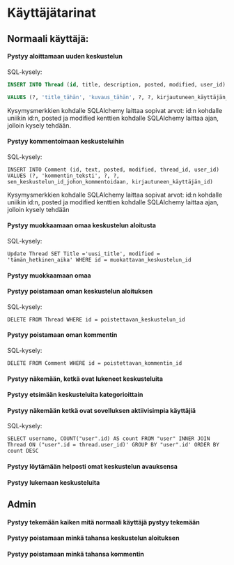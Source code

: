 # Käyttäjätarinat

## Normaali käyttäjä: 

#### Pystyy aloittamaan uuden keskustelun

SQL-kysely:

```SQL 
INSERT INTO Thread (id, title, description, posted, modified, user_id) 

VALUES (?, 'title_tähän', 'kuvaus_tähän', ?, ?, kirjautuneen_käyttäjän_id)
```

Kysymysmerkkien kohdalle SQLAlchemy laittaa sopivat arvot: id:n kohdalle uniikin id:n, posted ja modified kenttien kohdalle SQLAlchemy laittaa ajan, jolloin kysely tehdään.



#### Pystyy kommentoimaan keskusteluihin

SQL-kysely:

```INSERT INTO Comment (id, text, posted, modified, thread_id, user_id) VALUES (?, 'kommentin_teksti', ?, ?, sen_keskustelun_id_johon_kommentoidaan, kirjautuneen_käyttäjän_id)``` 

Kysymysmerkkien kohdalle SQLAlchemy laittaa sopivat arvot: id:n kohdalle uniikin id:n, posted ja modified kenttien kohdalle SQLAlchemy laittaa ajan, jolloin kysely tehdään



#### Pystyy muokkaamaan omaa keskustelun aloitusta

SQL-kysely: 

```Update Thread SET Title ='uusi_title', modified = 'tämän_hetkinen_aika' WHERE id = muokattavan_keskustelun_id```

#### Pystyy muokkaamaan omaa 

#### Pystyy poistamaan oman keskustelun aloituksen

SQL-kysely:

```DELETE FROM Thread WHERE id = poistettavan_keskustelun_id```


#### Pystyy poistamaan oman kommentin

SQL-kysely: 

```DELETE FROM Comment WHERE id = poistettavan_kommentin_id```

#### Pystyy näkemään, ketkä ovat lukeneet keskusteluita


#### Pystyy etsimään keskusteluita kategorioittain


#### Pystyy näkemään ketkä ovat sovelluksen aktiivisimpia käyttäjiä

SQL-kysely:

```SELECT username, COUNT("user".id) AS count FROM "user" INNER JOIN Thread ON ("user".id = thread.user_id)' GROUP BY "user".id' ORDER BY count DESC```

#### Pystyy löytämään helposti omat keskustelun avauksensa
#### Pystyy lukemaan keskusteluita

## Admin
#### Pystyy tekemään kaiken mitä normaali käyttäjä pystyy tekemään
#### Pystyy poistamaan minkä tahansa keskustelun aloituksen
#### Pystyy poistamaan minkä tahansa kommentin

